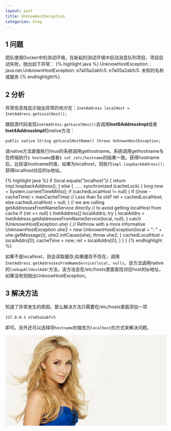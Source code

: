 ```yaml
---
layout: post
title: UnknowHostException
categories: blog
---
```


## 1 **问题**

  团队使用Docker中的测试环境，在新起的测试环境中启动消息队列项目，项目启动失败，抛出如下异常：
{% highlight java %}
UnknowHostException：
	java.net.UnknownHostException: e7a05a2abfc5: e7a05a2abfc5: 未知的名称或服务
{% endhighlight%}

## 2 **分析**

  异常信息栈显示抛出异常的地方在：`InetAddress localHost = InetAddress.getLocalHost();`
<!-- more -->
  跟踪源代码发现`InetAddress.getLocalHost()`会调用**Inet6AddressImpl**或者**Inet4AddressImpl**的native方法：

 	public native String getLocalHostName() throws UnknownHostException;

  该native方法直接执行linux的系统调用gethostname。系统调用gethostname与在终端执行`$ hostname`或者`$ cat /etc/hostname`的结果一致。获得hostname后，比较该hostname的值，如果为localhost，则执行`impl.loopbackAddress();`获得localhost对应的ip地址。

{% highlight java %}
if (local.equals("localhost")) {
              return impl.loopbackAddress();
      } else {
	......
synchronized (cacheLock) {
              long now = System.currentTimeMillis();
              if (cachedLocalHost != null) {
                  if ((now - cacheTime) < maxCacheTime) // Less than 5s old?
                      ret = cachedLocalHost;
                  else
                      cachedLocalHost = null;
              }
              // we are calling getAddressesFromNameService directly
              // to avoid getting localHost from cache
              if (ret == null) {
                  InetAddress[] localAddrs;
                  try {
                      localAddrs =
                          InetAddress.getAddressesFromNameService(local, null);
                  } catch (UnknownHostException uhe) {
                      // Rethrow with a more informative
		UnknownHostException uhe2 =
                          new UnknownHostException(local + ": " +
                                                   uhe.getMessage());
                      uhe2.initCause(uhe);
                      throw uhe2;
                  }
                  cachedLocalHost = localAddrs[0];
                  cacheTime = now;
                  ret = localAddrs[0];
              }
          }
}
{% endhighlight %}   

  如果不是localhost，则会读取缓存;如果缓存不存在，调用`InetAddress.getAddressesFromNameService(local, null)`。该方法调用native的`lookupAllHostAddr`方法，该方法会在/etc/hosts里面查找对应host的ip地址，如果没有则抛出UnknowHostException。

## 3 **解决方法**

  知道了异常发生的原因，那么解决方法只需要在/etc/hosts里面添加一项

`127.0.0.1 e7a05a2abfc5`

即可。另外还可以选择将`hostname`的值改为`localhost`的方式来解决问题。

![thatslove](/images/unknowhostexception/thatslove.jpg)
